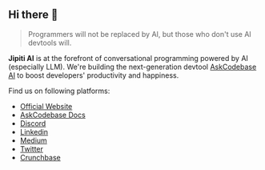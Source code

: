 ## Hi there 👋

> Programmers will not be replaced by AI, but those who don't use AI devtools will.

**Jipiti AI** is at the forefront of conversational programming powered by AI (especially LLM). We're building the next-generation devtool [AskCodebase AI](https://marketplace.visualstudio.com/items?itemName=JipitiAI.askcodebase) to boost developers' productivity and happiness.

Find us on following platforms:

- [Official Website](https://askcodebase.com)
- [AskCodebase Docs](https://docs.askcodebase.com)
- [Discord](https://discord.com/invite/5Ny6UuNKVD)
- [Linkedin](https://linkedin.com/company/jipitiai)
- [Medium](https://shiqimei.medium.com/)
- [Twitter](https://twitter.com/askcodebase)
- [Crunchbase](https://www.crunchbase.com/organization/jipiti-ai)
